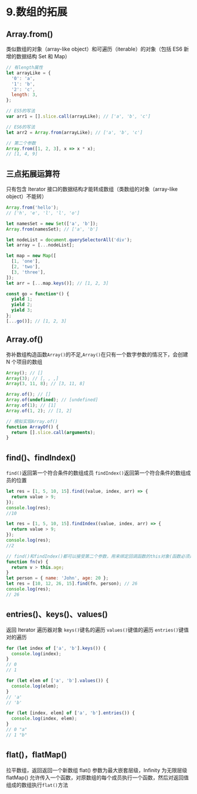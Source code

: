 # 9.数组的拓展

## Array.from()

类似数组的对象（array-like object）和可遍历（iterable）的对象（包括 ES6 新增的数据结构 Set 和 Map）

```javascript
// 有length属性
let arrayLike = {
  '0': 'a',
  '1': 'b',
  '2': 'c',
  length: 3,
};

// ES5的写法
var arr1 = [].slice.call(arrayLike); // ['a', 'b', 'c']

// ES6的写法
let arr2 = Array.from(arrayLike); // ['a', 'b', 'c']

// 第二个参数
Array.from([1, 2, 3], x => x * x);
// [1, 4, 9]
```

## 三点拓展运算符

只有包含 Iterator 接口的数据结构才能转成数组（类数组的对象（array-like object）不能转）

```js
Array.from('hello');
// ['h', 'e', 'l', 'l', 'o']

let namesSet = new Set(['a', 'b']);
Array.from(namesSet); // ['a', 'b']

let nodeList = document.querySelectorAll('div');
let array = [...nodeList];

let map = new Map([
  [1, 'one'],
  [2, 'two'],
  [3, 'three'],
]);
let arr = [...map.keys()]; // [1, 2, 3]

const go = function*() {
  yield 1;
  yield 2;
  yield 3;
};
[...go()]; // [1, 2, 3]
```

## Array.of()

弥补数组构造函数`Array()`的不足,`Array()`在只有一个数字参数的情况下，会创建 N 个项目的数组

```js
Array(); // []
Array(3); // [, , ,]
Array(3, 11, 8); // [3, 11, 8]
```

```js
Array.of(); // []
Array.of(undefined); // [undefined]
Array.of(1); // [1]
Array.of(1, 2); // [1, 2]
```

```js
// 模拟实现Array.of()
function ArrayOf() {
  return [].slice.call(arguments);
}
```

## find()、findIndex()

`find()`返回第一个符合条件的数组成员
`findIndex()`返回第一个符合条件的数组成员的位置

```js
let res = [1, 5, 10, 15].find((value, index, arr) => {
  return value > 9;
});
console.log(res);
//10

let res = [1, 5, 10, 15].findIndex((value, index, arr) => {
  return value > 9;
});
console.log(res);
//2

// find()和findIndex()都可以接受第二个参数，用来绑定回调函数的this对象(函数必须是es5，this才生效)
function fn(v) {
  return v > this.age;
}
let person = { name: 'John', age: 20 };
let res = [10, 12, 26, 15].find(fn, person); // 26
console.log(res);
// 26
```

## entries()、keys()、values()

返回 Iterator 遍历器对象
`keys()`键名的遍历
`values()`键值的遍历
`entries()`键值对的遍历

```js
for (let index of ['a', 'b'].keys()) {
  console.log(index);
}
// 0
// 1

for (let elem of ['a', 'b'].values()) {
  console.log(elem);
}
// 'a'
// 'b'

for (let [index, elem] of ['a', 'b'].entries()) {
  console.log(index, elem);
}
// 0 "a"
// 1 "b"
```

## flat()，flatMap()

拉平数组，返回返回一个新数组
flat() 参数为最大嵌套层级，Infinity 为无限层级
flatMap() 允许传入一个函数，对原数组的每个成员执行一个函数，然后对返回值组成的数组执行`flat()`方法
